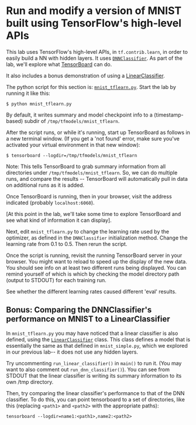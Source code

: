 
# Run and modify a version of MNIST built using TensorFlow's high-level APIs

This lab uses TensorFlow's high-level APIs, in `tf.contrib.learn`, in order to easily build a NN with hidden layers. It uses [`DNNClassifier`](https://www.tensorflow.org/versions/r0.11/api_docs/python/contrib.learn.html#DNNClassifier).
As part of the lab, we'll explore what [TensorBoard](https://www.tensorflow.org/versions/r0.11/how_tos/summaries_and_tensorboard/index.html) can do.

It also includes a bonus demonstration of using a [LinearClassifier](https://www.tensorflow.org/versions/r0.11/api_docs/python/contrib.learn.html#LinearClassifier).

The python script for this section is: [`mnist_tflearn.py`](./mnist_tflearn.py).
Start the lab by running it like this:

```shell
$ python mnist_tflearn.py
```

By default, it writes summary and model checkpoint info to a (timestamp-based) subdir of `/tmp/tfmodels/mnist_tflearn`.

After the script runs, or while it's running, start up TensorBoard as follows in a new terminal window. (If you get a 'not found' error, make sure you've activated your virtual environment in that new window):

```shell
$ tensorboard --logdir=/tmp/tfmodels/mnist_tflearn
```

Note: This tells TensorBoard to grab summary information from all directories under `/tmp/tfmodels/mnist_tflearn`.  So, we can do multiple runs, and compare the results -- TensorBoard will automatically pull in data on additional runs as it is added.

Once TensorBoard is running, then in your browser, visit the address indicated (probably `localhost:6060`).

[At this point in the lab, we'll take some time to explore TensorBoard and see what kind of information it can display].

Next, edit `mnist_tflearn.py` to change the learning rate used by the optimizer, as defined in the
`DNNClassifier` initialization method. Change the learning rate from 0.1 to 0.5.
Then rerun the script.

Once the script is running, revisit the running TensorBoard server in your browser. You might want to reload to speed up the display of the new data.  You should see info on at least two different runs being displayed.
You can remind yourself of which is which by checking the model directory path (output to STDOUT) for each training run.

See whether the different learning rates caused different 'eval' results.

## Bonus: Comparing the DNNClassifier's performance on MNIST to a LinearClassifier

In `mnist_tflearn.py` you may have noticed that a linear classifier is also defined, using the
[`LinearClassifier`](https://www.tensorflow.org/versions/r0.11/api_docs/python/contrib.learn.html#LinearClassifier) class.  This class defines a model that is essentially the same as that defined in
`mnist_simple.py`, which we explored in our previous lab-- it does not use any hidden layers.

Try uncommenting `run_linear_classifier()` in `main()` to run it. (You may want to also comment out
`run_dnn_classifier()`).  You can see from STDOUT that the linear classifier is writing its summary information to its own /tmp directory.

Then, try comparing the linear classifier's performance to that of the DNN classifier.
To do this, you can point tensorboard to a set of directories, like this (replacing `<path1>` and `<path2>` with the appropriate paths):

```shell
tensorboard --logdir=name1:<path1>,name2:<path2>
```




